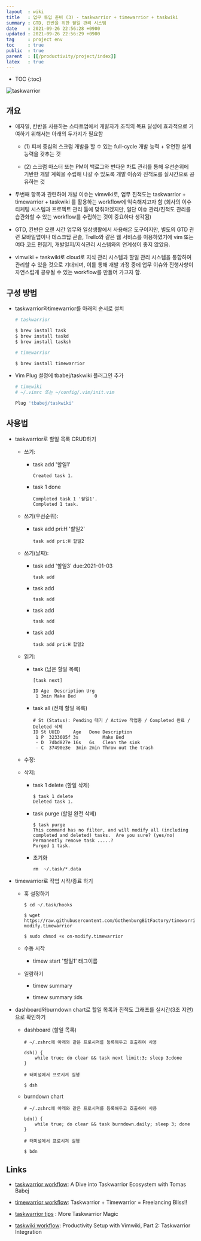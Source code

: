 ```yaml
---
layout  : wiki
title   : 업무 투입 준비 (3) - taskwarrior + timewarrior + taskwiki
summary : GTD, 칸반을 위한 할일 관리 시스템
date    : 2021-09-26 22:56:28 +0900
updated : 2021-09-26 22:56:29 +0900
tag     : project env
toc     : true
public  : true
parent  : [[/productivity/project/index]]
latex   : true
---
```

* TOC
{:toc}

![taskwarrior](https://user-images.githubusercontent.com/65143458/135736387-26b71751-b399-4e1b-91ea-d61f96fcce5e.png)


## 개요

* 애자일, 칸반을 사용하는 스타트업에서 개발자가 조직의 목표 달성에 효과적으로 기여하기 위해서는 아래의 두가지가 필요함

    * (1) 피쳐 중심의 스크럼 개발을 할 수 있는 full-cycle 개발 능력 + 유연한 설계 능력을 갖추는 것 

    * (2) 스크럼 마스터 또는 PM이 백로그와 번다운 차트 관리를 통해 우선순위에 기반한 개발 계획을 수립해 나갈 수 있도록 개발 이슈와 진척도를 실시간으로 공유하는 것

* 두번째 항목과 관련하여 개발 이슈는 vimwiki로, 업무 진척도는 taskwarrior + timewarrior + taskwiki 를 활용하는 workflow에 익숙해지고자 함 (회사의 이슈 티케팅 시스템과 프로젝트 관리 툴에 맞춰야겠지만, 일단 이슈 관리/진척도 관리를 습관화할 수 있는 workflow를 수립하는 것이 중요하다 생각됨)

* GTD, 칸반은 오랜 시간 업무와 일상생활에서 사용해온 도구이지만, 별도의 GTD 관련 모바일앱이나 데스크탑 콘솔, Trello와 같은 웹 서비스를 이용하였기에 vim 또는 여타 코드 편집기, 개발일지/지식관리 시스템와의 연계성이 좋지 않았음.

* vimwiki + taskwiki로 cloud로 지식 관리 시스템과 할일 관리 시스템을 통합하여 관리할 수 있을 것으로 기대되며, 이를 통해 개발 과정 중에 업무 이슈와 진행사항이 자연스럽게 공유될 수 있는 workflow를 만들어 가고자 함.


## 구성 방법

* taskwarrior와timewarrior를 아래의 순서로 설치

    ```bash
    # taskwarrior 

    $ brew install task
    $ brew install taskd
    $ brew install tasksh

    # timewarrior 

    $ brew install timewarrior	
    ```

* Vim Plug 설정에 tbabej/taskwiki 플러그인 추가

    ```bash
    # timewiki 
    # ~/.vimrc 또는 ~/config/.vim/init.vim

    Plug 'tbabej/taskwiki'

    ```

## 사용법

* taskwarrior로 할일 목록 CRUD하기 

    * 쓰기:

        * task add '할일1'

            ```shell
            Created task 1.
            ```

        * task 1 done 

            ```shell
            Completed task 1 '할일1'.
            Completed 1 task.
            ```
    * 쓰기(우선순위):

        * task add pri:H '할일2'

            ```shell
            task add pri:H 할일2
            ```

    * 쓰기(날짜):

        * task add '할일3' due:2021-01-03

            ```shell
            task add 
            ```

        * task add 

            ```shell
            task add 
            ```

        * task add 

            ```shell
            task add 
            ```

        * task add 

            ```shell
            task add pri:H 할일2
            ```


    * 읽기: 

        * task (남은 할일 목록)

            ```shell
            [task next]

            ID Age  Description Urg
             1 3min Make Bed       0
             ```

        * task all (전체 할일 목록)

            ```shell
            # St (Status): Pending 대기 / Active 작업중 / Completed 완료 / Deleted 삭제
            ID St UUID     Age   Done Description
             1 P  3233605f 3s         Make Bed
             - D  7dbd827e 16s   6s   Clean the sink
             - C  37490e3e  3min 2min Throw out the trash
            ```

    * 수정: 

    * 삭제: 

        * task 1 delete (할일 삭제)

            ```shell
            $ task 1 delete 
            Deleted task 1.
            ```

        * task purge (할일 완전 삭제)

            ```shell
            $ task purge
            This command has no filter, and will modify all (including completed and deleted) tasks.  Are you sure? (yes/no)
            Permanently remove task .....?
            Purged 1 task.
            ```

        * 초기화

            ```shell
            rm  ~/.task/*.data
            ```

* timewarrior로 작업 시작/종료 하기

    * 훅 설정하기

        ```shell
        $ cd ~/.task/hooks

        $ wget https://raw.githubusercontent.com/GothenburgBitFactory/timewarrior/dev/ext/on-modify.timewarrior

        $ sudo chmod +x on-modify.timewarrior
        ```



    * 수동 시작

        * timew start '할일1' 태그이름

    * 일람하기

        * timew summary

        * timew summary :ids

* dashboard와burndown chart로 할일 목록과 진척도 그래프를 실시간(3초 지연)으로 확인하기

    * dashboard (할일 목록)

        ```shell
        # ~/.zshrc에 아래와 같은 프로시져를 등록해두고 호출하여 사용

        dsh() {
            while true; do clear && task next limit:3; sleep 3;done
        }

        # 터미널에서 프로시져 실행

        $ dsh
        ```
    
    * burndown chart

        ```shell
        # ~/.zshrc에 아래와 같은 프로시져를 등록해두고 호출하여 사용

        bdn() {
            while true; do clear && task burndown.daily; sleep 3; done
        }

        # 터미널에서 프로시져 실행

        $ bdn
        ```


## Links

* [taskwarrior workflow](https://www.youtube.com/watch?v=tijnc65soEI&t=2517s): A Dive into Taskwarrior Ecosystem with Tomas Babej


* [timewarrior workflow](https://www.youtube.com/watch?v=f_Be0CUVvA4): Taskwarrior + Timewarrior = Freelancing Bliss!!

* [taskwarrior tips](https://www.youtube.com/watch?v=8ECTOOWy9RY&list=PLDbCr4bKmB2ll9wBIUlVs4WdXPsA6GYlR&index=4) : More Taskwarrior Magic

* [taskwiki workflow](https://www.youtube.com/watch?v=UuHJloiDErM): Productivity Setup with Vimwiki, Part 2: Taskwarrior Integration


